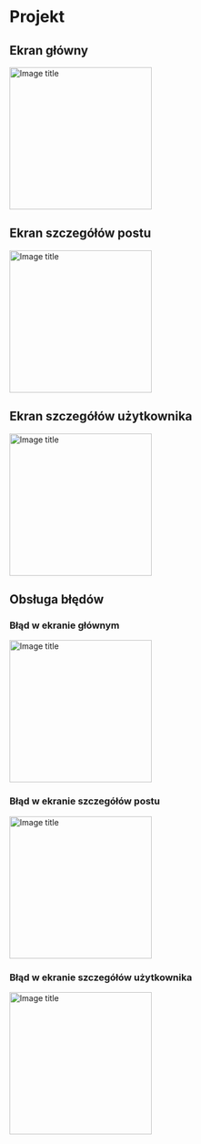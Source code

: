 # Projekt
## Ekran główny
<img src="https://github.com/Szymon-Domagala/JsonPlaceholderApiProjcet/blob/main/EkranGlowny-ezgif.com-video-to-gif-converter.gif?raw=true" alt="Image title" width="250">

## Ekran szczegółów postu
<img src="https://github.com/Szymon-Domagala/JsonPlaceholderApiProjcet/blob/main/EkranSzczegolowPostu-ezgif.com-video-to-gif-converter.gif?raw=true" alt="Image title" width="250">

## Ekran szczegółów użytkownika
<img src="https://github.com/Szymon-Domagala/JsonPlaceholderApiProjcet/blob/main/EkranSzczegolowUzytkownika-ezgif.com-video-to-gif-converter.gif?raw=true" alt="Image title" width="250">

## Obsługa błędów
### Błąd w ekranie głównym
<img src="https://github.com/Szymon-Domagala/JsonPlaceholderApiProjcet/blob/main/EkranGlownyBlad-ezgif.com-video-to-gif-converter.gif?raw=true" alt="Image title" width="250">

### Błąd w ekranie szczegółów postu
<img src="https://github.com/Szymon-Domagala/JsonPlaceholderApiProjcet/blob/main/EkranSzczegolowPostuBlad-ezgif.com-video-to-gif-converter.gif?raw=true" alt="Image title" width="250">

### Błąd w ekranie szczegółów użytkownika
<img src="https://github.com/Szymon-Domagala/JsonPlaceholderApiProjcet/blob/main/EkranSzczegolowUzytkownikaBlad-ezgif.com-video-to-gif-converter.gif?raw=true" alt="Image title" width="250">
